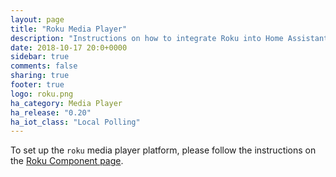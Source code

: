 ```yaml
---
layout: page
title: "Roku Media Player"
description: "Instructions on how to integrate Roku into Home Assistant."
date: 2018-10-17 20:0+0000
sidebar: true
comments: false
sharing: true
footer: true
logo: roku.png
ha_category: Media Player
ha_release: "0.20"
ha_iot_class: "Local Polling"
---
```


To set up the `roku` media player platform, please follow the instructions on the [Roku Component page](/components/roku/).
